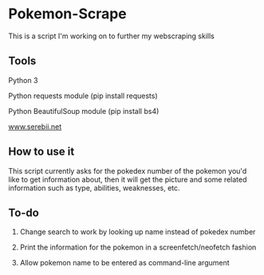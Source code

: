 # Pokemon-Scrape
This is a script I'm working on to further my webscraping skills
## Tools
Python 3

Python requests module (pip install requests)

Python BeautifulSoup module (pip install bs4)

www.serebii.net
## How to use it
This script currently asks for the pokedex number of the pokemon you'd like
to get information about, then it will get the picture and some related
information such as type, abilities, weaknesses, etc.

## To-do
1) Change search to work by looking up name instead of pokedex number

2) Print the information for the pokemon in a screenfetch/neofetch fashion

3) Allow pokemon name to be entered as command-line argument
